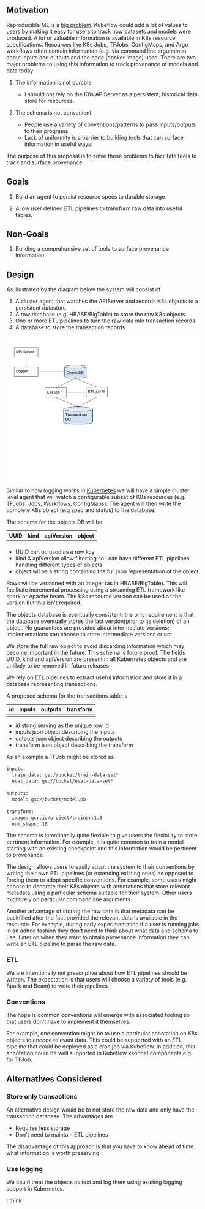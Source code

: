 ## Motivation
Reproducible ML is a [big problem](https://petewarden.com/2018/03/19/the-machine-learning-reproducibility-crisis/). 
Kubeflow could add a lot of values to users by making it easy for users to track how datasets and models were produced.
A lot of valuable information is available in K8s resource specifications. Resources like K8s Jobs, TFJobs, ConfigMaps, and Argo workflows
often contain information (e.g. via command line arguments) about inputs and outputs and the code (docker image) used. There are
two major problems to using this information to track provenance of models and data today:

1. The information is not durable

	* I should not rely on the K8s APIServer as a persistent, historical data store for resources.

1. The schema is not convenient

	* People use a variety of conventions/patterns to pass inputs/outputs to their programs
	* Lack of uniformity is a barrier to building tools that can surface information in useful ways.

The purpose of this proposal is to solve these problems to facilitate tools to track and surface provenance.

## Goals

1. Build an agent to persist resource specs to durable storage

1. Allow user defined ETL pipelines to transform raw data into useful tables.

## Non-Goals

1. Building a comprehensive set of tools to surface provenance information.


## Design

As illustrated by the diagram below the system will consist of

1. A cluster agent that watches the APIServer and records K8s objects to a persistent datastore
1. A row database (e.g. HBASE/BigTable) to store the raw K8s objects
1. One or more ETL pipelines to turn the raw data into transaction records
1. A database to store the transaction records

![System Diagram](provenance-logging-fig1.png)

Similar to how logging works in [Kubernetes](https://kubernetes.io/docs/concepts/cluster-administration/logging/) we will have
a simple cluster level agent that will watch a configurable subset of K8s resources (e.g. TFJobs, Jobs, Workflows, ConfigMaps).
The agent will then write the complete K8s object (e.g spec and status) to the database.

The schema for the objects DB will be

| UUID | kind | apiVersion | object |
| -----|------|------------|--------|
| | | | | |

 * UUID can be used as a row key
 * kind & apiVersion allow filterting so i can have different ETL pipelines handling different types of objects 
 * object wil be a string containing the full json representation of the object

Rows will be versioned with an integer (as in HBASE/BigTable). This will facilitate incremental processing using a streaming ETL framework like spark or Apache beam. The K8s resource version can be used as the version but this isn't required.

The objects database is eventually consistent; the only requirement is that the database eventually stores the last version(prior to its deletion) of an object. No guarantees are provided about intermediate versions; implementations can choose to store intermediate versions or not.

We store the full raw object to avoid discarding information which may become important in the future. This schema is future proof. The fields UUID, kind and apiVersion are present in all Kubernetes objects and are unlikely to be removed in future releases.

We rely on ETL pipelines to extract useful information and store it in a database representing transactions.

A proposed schema for the transactions table is

| id | inputs | outputs | transform |
| --- | --- | --- | --- |
| | | | |

 * id string serving as the unique row id
 * inputs json object describing the inputs
 * outputs json object describing the outputs
 * transform json object describing the transform

 As an example a TFJob might be stored as

 ```
 inputs:
   train_data: gs://bucket/train-data-set*
   eval_data: gs://bucket/eval-data-set*

 outputs:
   model: gs://bucket/model.pb

 transform:
   image: gcr.io/project/trainer:1.0
   num_steps: 10
 ```

The schema is intentionally quite flexible to give users the flexibility to store pertinent information. For example, it is quite common
to train a model starting with an existing checkpoint and this information would be pertinent to provenance.

The design allows users to easily adapt the system to their conventions by writing their own ETL pipelines (or extending existing ones) as opposed
to forcing them to adopt specific conventions. For example, some users might choose to decorate their K8s objects with annotations that store
relevant metadata using a particular schema suitable for their system. Other users might rely on particular command line arguments. 

Another advantage of storing the raw data is that metadata can be backfilled after the fact provided the relevant data is available in the resource.
For example, during early experimentation if a user is running jobs in an adhoc fashion they don't need to think about what data and schema
to use. Later on when they want to obtain provenance information they can write an ETL pipeline to parse the raw data. 

### ETL

We are intentionally not prescriptive about how ETL pipelines should be written. The expectation is that users will choose
a variety of tools (e.g. Spark and Beam) to write their pipelines.

### Conventions

The hope is common conventions will emerge with associated tooling so that users don't have to implement it themselves.

For example, one convention might be to use a particular annotation on K8s objects to encode relevant data. This could be supported
with an ETL pipeline that could be deployed as a cron job via Kubeflow. In addition, this annotation could be well supported in
Kubeflow ksonnet components e.g. for TFJob.

## Alternatives Considered

### Store only transactions

An alternative design would be to not store the raw data and only have the transaction database. The advantages are

- Requires less storage
- Don't need to maintain ETL pipelines

The disadvantage of this approach is that you have to know ahead of time what information is worth preserving. 

### Use logging

We could treat the objects as text and log them using existing logging support in Kubernetes.

I think